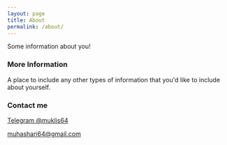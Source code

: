 ```yaml
---
layout: page
title: About
permalink: /about/
---
```


Some information about you!

### More Information

A place to include any other types of information that you'd like to include about yourself.

### Contact me

[Telegram @muklis64](https://msng.link/o/?@muklis64=tg)

[muhashari64@gmail.com](mailto:muhashari64@gmail.com)
